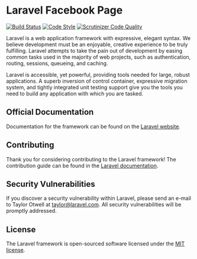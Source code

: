# Laravel Facebook Page

[![Build Status](https://travis-ci.org/basanta123/Laravel-Facebook-Page.svg?branch=master)](https://travis-ci.org/basanta123/Laravel-Facebook-Page)
[![Code Style](https://styleci.io/repos/77210590/shield?branch=master)](https://styleci.io/repos/77210590)
[![Scrutinizer Code Quality](https://scrutinizer-ci.com/g/basanta123/Laravel-Facebook-Page/badges/quality-score.png?b=master)](https://scrutinizer-ci.com/g/basanta123/Laravel-Facebook-Page/?branch=master)


Laravel is a web application framework with expressive, elegant syntax. We believe development must be an enjoyable, creative experience to be truly fulfilling. Laravel attempts to take the pain out of development by easing common tasks used in the majority of web projects, such as authentication, routing, sessions, queueing, and caching.

Laravel is accessible, yet powerful, providing tools needed for large, robust applications. A superb inversion of control container, expressive migration system, and tightly integrated unit testing support give you the tools you need to build any application with which you are tasked.

## Official Documentation

Documentation for the framework can be found on the [Laravel website](http://laravel.com/docs).

## Contributing

Thank you for considering contributing to the Laravel framework! The contribution guide can be found in the [Laravel documentation](http://laravel.com/docs/contributions).

## Security Vulnerabilities

If you discover a security vulnerability within Laravel, please send an e-mail to Taylor Otwell at taylor@laravel.com. All security vulnerabilities will be promptly addressed.

## License

The Laravel framework is open-sourced software licensed under the [MIT license](http://opensource.org/licenses/MIT).
